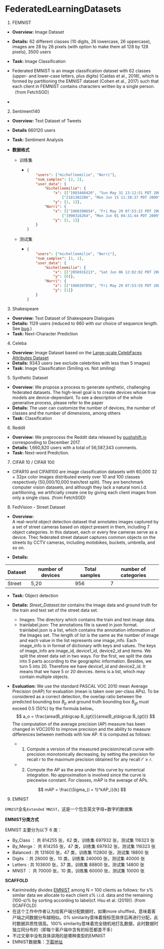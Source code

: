 # FederatedLearningDatasets

1. FEMNIST

  * **Overview:** Image Dataset
  * **Details:** 62 different classes (10 digits, 26 lowercase, 26 uppercase), images are 28 by 28 pixels (with option to make them all 128 by 128 pixels), 3500 users
  * **Task:** Image Classification
  * Federated EMNIST is an image classification dataset with 62 classes (upper- and lower-case letters, plus digits) (Caldas et al., 2018), which is formed by partitioning the EMNIST dataset (Cohen et al., 2017) such that each client in FEMNIST contains characters written by a single person. （from FetchSGD）

  * 


2. Sentiment140

  * **Overview:** Text Dataset of Tweets

  * **Details** 660120 users

  * **Task:** Sentiment Analysis

  * **数据格式**

      * 训练集

          * ```json
            {
                "users": ["michelleemilie", "Norri"],
                "num_samples": [2, 2],
                "user_data": {
                    "michelleemilie": {
                        "x": [["1983468420", "Sun May 31 13:12:51 PDT 2009", "NO_QUERY", "michelleemilie", "Headache, but I'll fix that soon. Leaving in about an hour ", "training"], 
                            ["2181302206", "Mon Jun 15 11:38:37 PDT 2009", "NO_QUERY", "michelleemilie", "http://twitpic.com/7hcjq - Ice Age 3! I cant wait to see that movie ", "training"]],
                        "y": [1, 1]},
                    "Norri": {
                        "x": [["1960390654", "Fri May 29 07:53:22 PDT 2009", "NO_QUERY", "Norri", "Just learned the first 30 seconds of Satriani's &quot;Ten Words&quot; by ear. Took me over an hour. I sure hope this gets easier as I go along ", "training"], 
                            ["1990316264", "Mon Jun 01 04:31:44 PDT 2009", "NO_QUERY", "Norri", "Fingers are freezing, time for my hobo gloves ", "training"]], 
                        "y": [1, 1]}
                }  
            }
            ```

    * 测试集

      * ```json
        {
            "users": ["michelleemilie", "Norri"],
            "num_samples": [1, 1],
            "user_data": {
                "michelleemilie": {
                    "x": [["2056916213", "Sat Jun 06 12:02:02 PDT 2009", "NO_QUERY", "michelleemilie", "I've got a damn headache  wtf.", "training"]],
                    "y": [0]},
                "Norri": {
                    "x": [["1960397056", "Fri May 29 07:53:59 PDT 2009", "NO_QUERY", "Norri", "@robzonenet Always a pleasure ", "training"]],
                    "y": [1]}
            }  
        }
        ```

        



3. Shakespeare

  * **Overview:** Text Dataset of Shakespeare Dialogues
  * **Details:** 1129 users (reduced to 660 with our choice of sequence length. See [bug](https://github.com/TalwalkarLab/leaf/issues/19).)
  * **Task:** Next-Character Prediction

4. Celeba

  * **Overview:** Image Dataset based on the [Large-scale CelebFaces Attributes Dataset](http://mmlab.ie.cuhk.edu.hk/projects/CelebA.html)
  * **Details:** 9343 users (we exclude celebrities with less than 5 images)
  * **Task:** Image Classification (Smiling vs. Not smiling)

5. Synthetic Dataset

  * **Overview:** We propose a process to generate synthetic, challenging federated datasets. The high-level goal is to create devices whose true models are device-dependant. To see a description of the whole generative process, please refer to the paper
  * **Details:** The user can customize the number of devices, the number of classes and the number of dimensions, among others
  * **Task:** Classification

6. Reddit

  * **Overview:** We preprocess the Reddit data released by [pushshift.io](https://files.pushshift.io/reddit/) corresponding to December 2017.
  * **Details:** 1,660,820 users with a total of 56,587,343 comments. 
  * **Task:** Next-word Prediction.

7. CIFAR 10 / CIFAR 100

- CIFAR10 and CIFAR100 are image classification datasets with 60,000 32 × 32px color images distributed evenly over 10 and 100 classes respectively (50,000/10,000 train/test split). They are benchmark computer vision datasets, and although they lack a natural noni.i.d. partitioning, we artificially create one by giving each client images from only a single class.  (from FetchSGD)

8. FedVision - Street Dataset

* **Overview:**  
A real-world object detection dataset that annotates images captured by a set of street cameras based on object present in them, including 7 object categories. In this dataset, each or every few cameras serve as a device. Thec federated street dataset captures common objects on the streets by CCTV cameras, including motobikes, buckets, umbrella, and so on.

* **Details:** 

|  Dataset |  number of devices | Total samples | number of categories|
|  ----  | ----  |  ----  | ----  |
| Street | 5,20| 956| 7|

* **Task:**  Object detection

* **Details:** *Street_Dataset.tar* contains the image data and ground truth for the train and test set of the street data set.

  * Images: The directory which contains the train and test image data.
  * trainlabel.json: The annotations file is saved in json format. trainlabel.json is a list, which contains the annotation information of the Images set. The length of list is the same as the number of image and each value in the list represents one image_info. Each image_info is in format of dictionary with keys and values. The keys of image_info are image_id, device1_id, device2_id and items. We split the street data set in two ways. For the first, we split the data into 5 parts according to the geographic information. Besides, we turn 5 into 20. Therefore we have device1_id and device2_id. It means that we have 5 or 20 devices. items is a list, which may contain multiple objects.

* **Evaluation:**
We use the standard PASCAL VOC 2010 mean Average Precision (mAP) for evaluation (mean is taken over per-class APs).
To be considered as a correct detection, the overlap ratio  between the predicted bounding box $B_p$  and ground truth bounding box $B_{gt}$ must exceed 0.5 (50%) by the formula below。
$$
    a_o = \frac{area(B_p\bigcap B_{gt})}{area(B_p\bigcup B_{gt})}
$$
The computation of the average precision (AP) measure has been changed in VOC2010 to improve precision and the ability to measure differences between methods with low AP. It is computed as follows:
  * 1. Compute a version of the measured precision/recall curve with precision monotonically decreasing, by setting the precision for recall r to the maximum precision obtained for any recall $r' \ge r$.
  * 2. Compute the AP as the area under this curve by numerical integration. No approximation is involved since the curve is piecewise constant. For  classes, mAP is the average of APs.

$$
  mAP = \frac{\Sigma_{i = 1}^kAP_i}{k}
$$

9. EMNIST

`EMNIST`全名`Extended MNIST`，这是一个包含英文字母+数字的数据集

**EMNIST分类方式**

EMNIST 主要分为以下 6 类：

- By_Class ： 共 814255 张，62 类，训练集 697932 张，测试集 116323 张
- By_Merge： 共 814255 张，47 类，训练集 697932 张，测试集 116323 张
- Balanced : 共 131600 张，47 类，训练集 112800 张，测试集 18800 张
- Digits ：共 28000 张，10 类，训练集 240000 张，测试集 40000 张
- Letters : 共 103600 张，37 类，训练集 88800 张，测试集 14800 张
- MNIST ： 共 70000 张，10 类，训练集 60000 张，测试集 10000 张

**SCAFFOLD**

  * Karimireddy divides [EMNIST](https://arxiv.org/abs/1702.05373v1) among N = 100 clients as follows: for s% similar data we allocate to each client s% i.i.d. data and the remaining (100-s)% by sorting according to label(cf. Hsu et al. (2019)). (from SCAFFOLD) 
  * 在这个工作中作者认为给客户端分配数据时，如果more shuffled，意味着客户端之间数据分布越相似。0% similarity意味着按标签排序后再进行分配，此时数据异质性很高。100% similarity意味着完全随机地打乱数据，此时数据时独立同分布的（即每个客户端中含有的标签都差不多）
  * 不过文章中没有具体讲用的是哪种类型的EMNIST
  * EMNIST数据集：[下载地址](https://www.westernsydney.edu.au/bens/home/reproducible_research/emnist)


